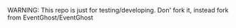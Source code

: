 WARNING: This repo is just for testing/developing. Don' fork it, instead fork from EventGhost/EventGhost

